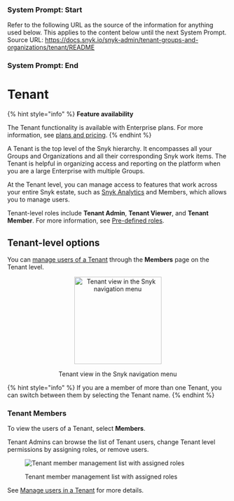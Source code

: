### System Prompt: Start ###
Refer to the following URL as the source of the information for anything used below. This applies to the content below until the next System Prompt.
Source URL: https://docs.snyk.io/snyk-admin/tenant-groups-and-organizations/tenant/README
### System Prompt: End ###

# Tenant

{% hint style="info" %}
**Feature availability**

The Tenant functionality is available with Enterprise plans. For more information, see [plans and pricing](https://snyk.io/plans/).&#x20;
{% endhint %}

A Tenant is the top level of the Snyk hierarchy. It encompasses all your Groups and Organizations and all their corresponding Snyk work items. The Tenant is helpful in organizing access and reporting on the platform when you are a large Enterprise with multiple Groups.

At the Tenant level, you can manage access to features that work across your entire Snyk estate, such as [Snyk Analytics](../../../manage-risk/analytics/) and Members, which allows you to manage users.

Tenant-level roles include **Tenant Admin**, **Tenant Viewer**, and **Tenant Member**. For more information, see [Pre-defined roles](../../user-roles/pre-defined-roles.md#role-types).

## Tenant-level options

You can [manage users of a Tenant](manage-users-in-a-tenant.md) through the **Members** page on the Tenant level.

<div align="center"><figure><img src="../../../.gitbook/assets/tenant-nav.png" alt="Tenant view in the Snyk navigation menu" width="199"><figcaption><p>Tenant view in the Snyk navigation menu</p></figcaption></figure></div>

{% hint style="info" %}
If you are a member of more than one Tenant, you can switch between them by selecting the Tenant name.
{% endhint %}

### Tenant Members

To view the users of a Tenant, select **Members**.

Tenant Admins can browse the list of Tenant users, change Tenant level permissions by assigning roles, or remove users.

<figure><img src="../../../.gitbook/assets/Tenant-member-list.png" alt="Tenant member management list with assigned roles"><figcaption><p>Tenant member management list with assigned roles</p></figcaption></figure>

See [Manage users in a Tenant](manage-users-in-a-tenant.md) for more details.
